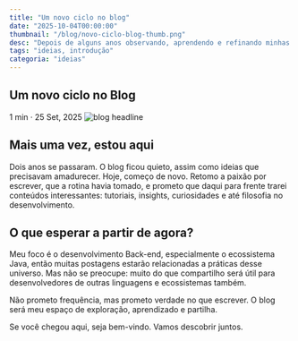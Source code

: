 ```yaml
---
title: "Um novo ciclo no blog"
date: "2025-10-04T00:00:00"
thumbnail: "/blog/novo-ciclo-blog-thumb.png"
desc: "Depois de alguns anos observando, aprendendo e refinando minhas ideias, decidi começar de novo. As postagens antigas ficam para trás, eram parte de um caminho, mas não definem o próximo passo."
tags: "ideias, introdução"
categoria: "ideias"
---
```


<section className="intro">
<h1>Um novo ciclo no Blog</h1>
<i className="bi bi-clock-fill mr-xs"></i><span> 1 min · </span><i className="bi bi-calendar mr-xs"></i><span> 25 Set, 2025</span>
<img src="/blog/novo-ciclo-blog-thumb.png" className="headline" alt="blog headline" title="Powered by Lovart AI">
</section>


## Mais uma vez, estou aqui

Dois anos se passaram. O blog ficou quieto, assim como ideias que precisavam amadurecer. Hoje, começo de novo. Retomo a paixão por escrever, que a rotina havia tomado, e prometo que daqui para frente trarei conteúdos interessantes: tutoriais, insights, curiosidades e até filosofia no desenvolvimento.

## O que esperar a partir de agora?

Meu foco é o desenvolvimento Back-end, especialmente o ecossistema Java, então muitas postagens estarão relacionadas a práticas desse universo. Mas não se preocupe: muito do que compartilho será útil para desenvolvedores de outras linguagens e ecossistemas também.

Não prometo frequência, mas prometo verdade no que escrever. O blog será meu espaço de exploração, aprendizado e partilha.

Se você chegou aqui, seja bem-vindo. Vamos descobrir juntos.
